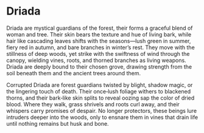 # Driada

Driada are mystical guardians of the forest, their forms a graceful blend of woman and tree. Their skin bears the texture and hue of living bark, while hair like cascading leaves shifts with the seasons—lush green in summer, fiery red in autumn, and bare branches in winter’s rest. They move with the stillness of deep woods, yet strike with the swiftness of wind through the canopy, wielding vines, roots, and thorned branches as living weapons. Driada are deeply bound to their chosen grove, drawing strength from the soil beneath them and the ancient trees around them.

Corrupted Driada are forest guardians twisted by blight, shadow magic, or the lingering touch of death. Their once‑lush foliage withers to blackened thorns, and their bark‑like skin splits to reveal oozing sap the color of dried blood. Where they walk, grass shrivels and roots curl away, and their whispers carry promises of despair. No longer protectors, these beings lure intruders deeper into the woods, only to ensnare them in vines that drain life until nothing remains but husk and bone.